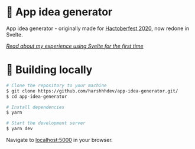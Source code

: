 # 📱 App idea generator

App idea generator - originally made for [Hactoberfest 2020](https://hacktoberfest.digitalocean.com/), now redone in Svelte.

[_Read about my experience using Svelte for the first time_](https://harshhhdev.github.io/blog/5-my-experience-with-svelte/)

# 🚀 Building locally

```bash
# Clone the repository to your machine
$ git clone https://github.com/harshhhdev/app-idea-generator.git/
$ cd app-idea-generator

# Install dependencies
$ yarn

# Start the development server
$ yarn dev
```

Navigate to [localhost:5000](http://localhost:5000) in your browser.

